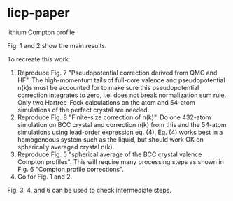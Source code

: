 # licp-paper
lithium Compton profile

Fig. 1 and 2 show the main results.

To recreate this work:
1. Reproduce Fig. 7 "Pseudopotential correction derived from QMC and HF".
The high-momentum tails of full-core valence and pseudopotential n(k)s must be accounted for to make sure this pseudopotential correction integrates to zero, i.e. does not break normalization sum rule. Only two Hartree-Fock calculations on the atom and 54-atom simulations of the perfect crystal are needed.
2. Reproduce Fig. 8 "Finite-size correction of n(k)".
Do one 432-atom simulation on BCC crystal and correction n(k) from this and the 54-atom simulations using lead-order expression eq. (4).
Eq. (4) works best in a homogeneous system such as the liquid, but should work OK on spherically averaged crystal n(k).
3. Reproduce Fig. 5 "spherical average of the BCC crystal valence Compton profiles".
This will require many processing steps as shown in Fig. 6 "Compton profile corrections".
4. Go for Fig. 1 and 2.

Fig. 3, 4, and 6 can be used to check intermediate steps.